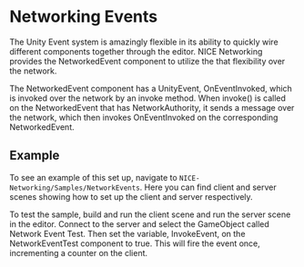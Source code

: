 # Networking Events

The Unity Event system is amazingly flexible in its ability to quickly wire different components together through the editor. NICE Networking provides the NetworkedEvent component to utilize the that flexibility over the network.

The NetworkedEvent component has a UnityEvent, OnEventInvoked, which is invoked over the network by an invoke method. When invoke() is called on the NetworkedEvent that has NetworkAuthority, it sends a message over the network, which then invokes OnEventInvoked on the corresponding NetworkedEvent.

## Example

To see an example of this set up, navigate to `NICE-Networking/Samples/NetworkEvents`. Here you can find client and server scenes showing how to set up the client and server respectively.

To test the sample, build and run the client scene and run the server scene in the editor. Connect to the server and select the GameObject called Network Event Test. Then set the variable, InvokeEvent, on the NetworkEventTest component to true. This will fire the event once, incrementing a counter on the client.